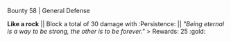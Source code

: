 Bounty 58 | General Defense

**Like a rock** || Block a total of 30 damage with :Persistence:
|| *"Being eternal is a way to be strong, the other is to be
forever."* > Rewards: 25 :gold:
